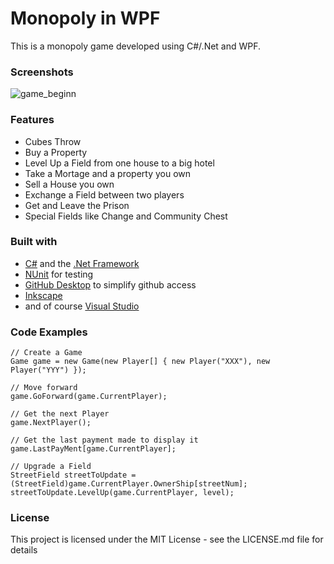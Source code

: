 # Monopoly in WPF
This is a monopoly game developed using C#/.Net and WPF. 

### Screenshots
![game_beginn](https://user-images.githubusercontent.com/36839962/62157823-534d4e00-b30e-11e9-880a-c8826c981a22.PNG)

### Features
- Cubes Throw
- Buy a Property
- Level Up a Field from one house to a big hotel
- Take a Mortage and a property you own
- Sell a House you own
- Exchange a Field between two players
- Get and Leave the Prison
- Special Fields like Change and Community Chest

### Built with
- [C#](https://docs.microsoft.com/en-us/dotnet/csharp/) and the [.Net Framework](https://dotnet.microsoft.com/)
- [NUnit](https://nunit.org/) for testing
- [GitHub Desktop](https://desktop.github.com/) to simplify github access
- [Inkscape](https://inkscape.org)
- and of course [Visual Studio](https://visualstudio.microsoft.com/)

### Code Examples
```
// Create a Game
Game game = new Game(new Player[] { new Player("XXX"), new Player("YYY") });

// Move forward
game.GoForward(game.CurrentPlayer);

// Get the next Player
game.NextPlayer();

// Get the last payment made to display it
game.LastPayMent[game.CurrentPlayer];

// Upgrade a Field
StreetField streetToUpdate = (StreetField)game.CurrentPlayer.OwnerShip[streetNum];
streetToUpdate.LevelUp(game.CurrentPlayer, level);
```

### License
This project is licensed under the MIT License - see the LICENSE.md file for details
